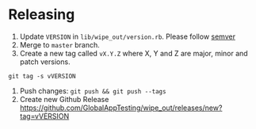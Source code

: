# Releasing

1. Update `VERSION` in `lib/wipe_out/version.rb`. Please follow [semver](https://semver.org/)
1. Merge to `master` branch.
1. Create a new tag called `vX.Y.Z` where X, Y and Z are major, minor and patch versions.
  ```
  git tag -s vVERSION
  ```
1. Push changes: `git push && git push --tags`
1. Create new Github Release https://github.com/GlobalAppTesting/wipe_out/releases/new?tag=vVERSION
